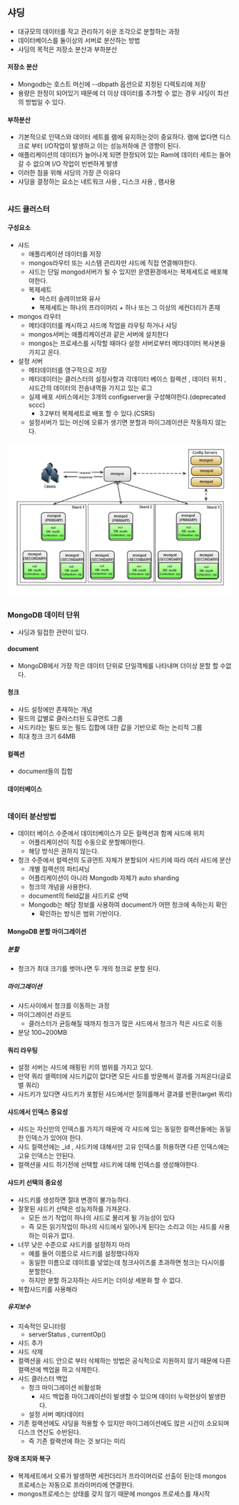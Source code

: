 ## 샤딩

- 대규모의 데이터를 작고 관리하기 쉬운 조각으로 분할하는 과정
- 데이터베이스를 둘이상의 서버로 분산하는 방법
- 샤딩의 목적은 저장소 분산과 부하분산



#### 저장소 분산

- Mongodb는  호스트 머신에 --dbpath 옵션으로 지정된 디렉토리에 저장
- 용량은 한정이 되어있기 때문에 더 이상 데이터를 추가할 수 없는 경우 샤딩이 최선의 방법일 수 있다.



#### 부하분산

- 기본적으로 인덱스와 데이터 세트를 램에 유지하는것이 중요하다. 램에 없다면 디스크로 부터 I/O작업이 발생하고 이는 성능저하에 큰 영향이 된다.
- 애플리케이션의 데이터가 늘어나게 되면 한정되어 있는 Ram에 데이터 세트는 들어갈 수 없으며 I/O 작업이 빈번하게 발생
- 이러한 점을 위해 샤딩의 가장 큰 이유다
- 샤딩을 결정하는 요소는 네트워크 사용 , 디스크 사용 , 램사용



#

### 샤드 클러스터



#### 구성요소

- 샤드
  - 애플리케이션 데이터를 저장
  - mongos라우터 또는 시스템 관리자만 샤드에 직접 연결해야한다.
  - 샤드는 단일 mongod서버가 될 수 있지만 운영환경에서는 복제세트로 배포해야한다.
  - 복제세트 
    - 마스터 슬레이브와 유사
    - 복제세트는 하나의 프라이머리  + 하나 또는 그 이상의 세컨더리가 존재
- mongos 라우터
  - 메타데이터를 캐시하고 샤드에 작업을 라우팅 하거나 샤딩
  - mongos서버는 애플리케이션과 같은 서버에 설치한다
  - mongos는 프로세스를 시작할 때마다 설정 서버로부터 메타데이터 복사본을 가지고 온다.
- 설정 서버
  - 메타데이터를 영구적으로 저장
  - 메타데이터는 클러스터의 설정사항과 각데이터 베이스 컬렉션 , 데이터 위치 , 샤드간의 데이터의 전송내역을 가지고 있는 로그
  - 실제 배포 서비스에서는 3개의 configserver을 구성해야한다.(deprecated sccc)
    - 3.2부터 복제세트로 배포 할 수 있다.(CSRS)
  - 설정서버가 있는 머신에 오류가 생기면 분할과 마이그레이션은 작동하지 않는다.

![20190823_093950](20190823_093950.png)

### MongoDB 데이터 단위

- 샤딩과 밀접한 관련이 있다.

#### document

- MongoDB에서 가장 작은 데이터 단위로 단일객체를 나타내며 더이상 분할 할 수없다.

#### 청크

- 샤드 설정에만 존재하는 개념
- 필드의 값별로 클러스터된 도큐먼트 그룹
- 샤드키라는 필드 또는 필드 집합에 대한 값을 기반으로 하는 논리적 그룹
- 최대 청크 크기 64MB

#### 컬렉션

- document들의 집합

#### 데이터베이스



#

### 데이터 분산방법

- 데이터 베이스 수준에서 데이터베이스가 모든 컬렉션과 함께 샤드에 위치
  - 어플리케이션이 직접 수동으로 분할해야한다.
  - 해당 방식은 권하지 않는다.
- 청크 수준에서 컬렉션의 도큐먼트 자체가 분할되어 샤드키에 따라 여러 샤드에 분산
  - 개별 컬랙션의 파티셔닝
  - 어플리케이션이 아니라 Mongodb 자체가 auto sharding
  - 청크의 개념을 사용한다.
  - document의 field값을 샤드키로 선택 
  - Mongodb는 해당 정보를 사용하여 document가 어떤 청크에 속하는지 확인
    - 확인하는 방식은 범위 기반이다.



#### MongoDB 분할 마이그레이션

##### 분할

- 청크가 최대 크기를 벗어나면 두 개의 청크로 분할 된다.



##### 마이그레이션

- 샤드사이에서 청크를 이동하는 과정
- 마이그레이션 라운드
  - 클러스터가 균등해질 때까지 청크가 많은 샤드에서 청크가 적은 샤드로 이동
- 분당 100~200MB



#### 쿼리 라우팅

- 설정 서버는 샤드에 매핑된 키의 범위를 가지고 있다.
- 만약 쿼리 셀렉터에 샤드키값이 없다면 모든 샤드를 방문해서 결과를 가져온다(글로벌 쿼리)
- 샤드키가 있다면 샤드키가 포함된 샤드에서만 질의를해서 결과를 반환(target 쿼리)



#### 샤드에서 인덱스 중요성

- 샤드는 자신만의 인덱스를 가지기 때문에 각 샤드에 있는 동일한 컬랙션들에는 동일한 인덱스가 있어야 한다.
- 샤드 컬랙션에는 _id , 샤드키에 대해서만 고유 인덱스를 허용하면 다른 인덱스에는 고유 인덱스는 안된다.
- 컬랙션을 샤드 하기전에 선택할 샤드키에 대해 인덱스를 생성해야한다.



#### 샤드키 선택의 중요성

- 샤드키를 생성하면 절대 변경이 불가능하다.
- 잘못된 샤드키 선택은 성능저하를 가져온다.
  - 모든 쓰기 작업이 하나의 샤드로 몰리게 될 가능성이 있다
  - 즉 모든 읽기작업이 하나의 샤드에서 일어나게 된다는 소리고 이는 샤드를 사용하는 이유가 없다.
- 너무 낮은 수준으로 샤드키를 설정하지 마라
  - 예를 들어 이름으로 샤드키를 설정했다하자
  - 동일한 이름으로 데이트를 넣었는데 청크사이즈를 초과하면 청크는 다시이를 분할한다.
  - 하지만 분할 하고자하는 샤드키는 더이상 세분화 할 수 없다.
-   복합샤드키를 사용해라
  
##### 유지보수
-   지속적인 모니터링
    -   serverStatus , currentOp()
-   샤드 추가
-   샤드 삭제
-   컬랙션을 샤드 안으로 부터 삭제하는 방법은 공식적으로 지원하지 않기 때문에 다른 컬랙션에 백업을 하고 삭제한다.
-   샤드 클러스터 백업
    -   청크 마이그레이션 비활성화
        -   샤드 백업중 마이그레이션이 발생할 수 있으며 데이터 누락현상이 발생한다.
    -   설정 서버 메타데이터
-   기존 컬랙션에도 샤딩을 적용할 수 있지만 마이그레이션에도 많은 시간이 소요되며 디스크 연산도 수반된다.
     -   즉 기존 컬랙션에 하는 것 보다는 미리 
     
#### 장애 조치와 복구

-   복제세트에서 오류가 발생하면 세컨더리가 프라이머리로 선출이 된는데 mongos 프로세스는 자동으로 프라이머리에 연결한다.
-   mongos프로세스는 상태를 갖지 않기 때문에 mongos 프로세스를 재시작
 


       


    
    
